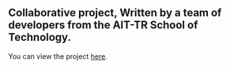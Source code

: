 ## Collaborative project, Written by a team of developers from the AIT-TR School of Technology.

You can view the project  [here](https://project-wishlist-giftlistify-ccqrj.ondigitalocean.app/).





